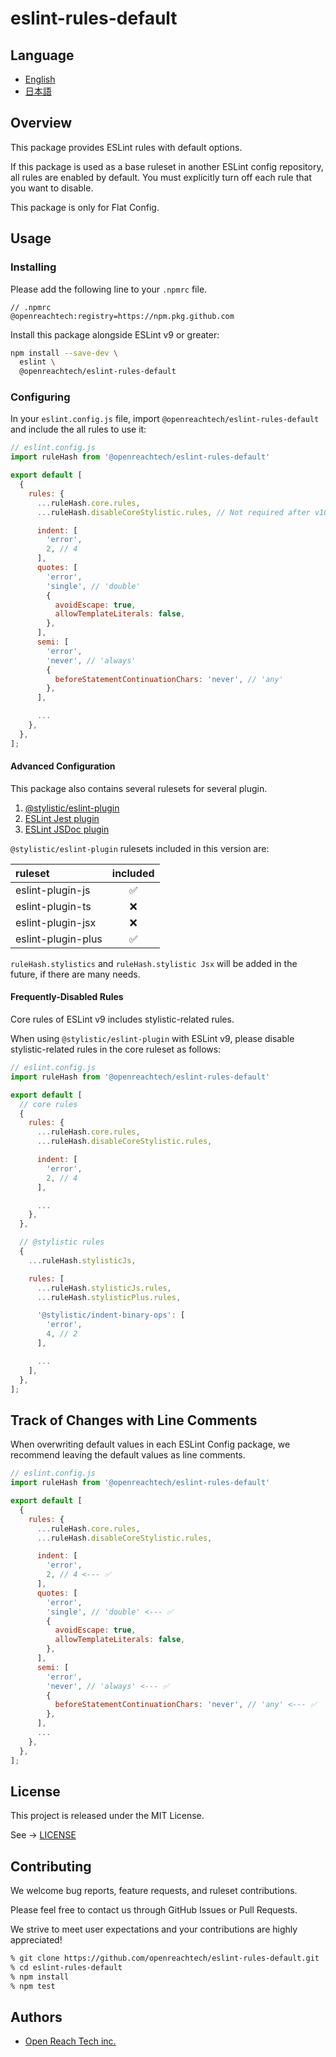 # eslint-rules-default

## Language

* [English](./README.md)
* [日本語](./README.ja.md)

## Overview

This package provides ESLint rules with default options.

If this package is used as a base ruleset in another ESLint config repository, all rules
are enabled by default. You must explicitly turn off each rule that you want to disable.

This package is only for Flat Config.

## Usage

### Installing

Please add the following line to your `.npmrc` file.

```
// .npmrc
@openreachtech:registry=https://npm.pkg.github.com
```

Install this package alongside ESLint v9 or greater:

```sh
npm install --save-dev \
  eslint \
  @openreachtech/eslint-rules-default
```

### Configuring

In your `eslint.config.js` file, import `@openreachtech/eslint-rules-default` and include the all rules to use it:

```js
// eslint.config.js
import ruleHash from '@openreachtech/eslint-rules-default'

export default [
  {
    rules: {
      ...ruleHash.core.rules,
      ...ruleHash.disableCoreStylistic.rules, // Not required after v10.

      indent: [
        'error',
        2, // 4
      ],
      quotes: [
        'error',
        'single', // 'double'
        {
          avoidEscape: true,
          allowTemplateLiterals: false,
        },
      ],
      semi: [
        'error',
        'never', // 'always'
        {
          beforeStatementContinuationChars: 'never', // 'any'
        },
      ],

      ...
    },
  },
];
```

#### Advanced Configuration

This package also contains several rulesets for several plugin.

1. [@stylistic/eslint-plugin](https://www.npmjs.com/package/@stylistic/eslint-plugin)
2. [ESLint Jest plugin](https://www.npmjs.com/package/eslint-plugin-jest)
3. [ESLint JSDoc plugin](https://www.npmjs.com/package/eslint-plugin-jsdoc)

`@stylistic/eslint-plugin` rulesets included in this version are:

| ruleset | included |
|:--|:--:|
| eslint-plugin-js | ✅ |
| eslint-plugin-ts | ❌ |
| eslint-plugin-jsx | ❌ |
| eslint-plugin-plus | ✅ |

`ruleHash.stylistics` and `ruleHash.stylistic Jsx` will be added in the future, if there are many needs.

#### Frequently-Disabled Rules

Core rules of ESLint v9 includes stylistic-related rules.

When using `@stylistic/eslint-plugin` with ESLint v9, please disable stylistic-related rules in the core ruleset as follows:


```js
// eslint.config.js
import ruleHash from '@openreachtech/eslint-rules-default'

export default [
  // core rules
  {
    rules: {
      ...ruleHash.core.rules,
      ...ruleHash.disableCoreStylistic.rules,

      indent: [
        'error',
        2, // 4
      ],

      ...
    },
  },

  // @stylistic rules
  {
    ...ruleHash.stylisticJs,

    rules: [
      ...ruleHash.stylisticJs.rules,
      ...ruleHash.stylisticPlus.rules,

      '@stylistic/indent-binary-ops': [
        'error',
        4, // 2
      ],

      ...
    ],
  },
];
```

## Track of Changes with Line Comments

When overwriting default values ​​in each ESLint Config package, we recommend leaving the default values ​​as line comments.

```js
// eslint.config.js
import ruleHash from '@openreachtech/eslint-rules-default'

export default [
  {
    rules: {
      ...ruleHash.core.rules,
      ...ruleHash.disableCoreStylistic.rules,

      indent: [
        'error',
        2, // 4 <--- ✅
      ],
      quotes: [
        'error',
        'single', // 'double' <--- ✅
        {
          avoidEscape: true,
          allowTemplateLiterals: false,
        },
      ],
      semi: [
        'error',
        'never', // 'always' <--- ✅
        {
          beforeStatementContinuationChars: 'never', // 'any' <--- ✅
        },
      ],
      ...
    },
  },
];
```

## License

This project is released under the MIT License.

See → [LICENSE](./LICENSE)

## Contributing

We welcome bug reports, feature requests, and ruleset contributions.

Please feel free to contact us through GitHub Issues or Pull Requests.

We strive to meet user expectations and your contributions are highly appreciated!

```sh
% git clone https://github.com/openreachtech/eslint-rules-default.git
% cd eslint-rules-default
% npm install
% npm test
```

## Authors

* [Open Reach Tech inc.](https://openreach.tech)
